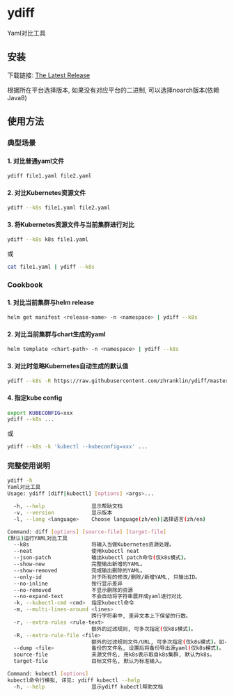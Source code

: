 # ydiff
Yaml对比工具

## 安装
下载链接: [The Latest Release](https://github.com/zhranklin/ydiff/releases/latest)

根据所在平台选择版本, 如果没有对应平台的二进制, 可以选择noarch版本(依赖Java8)

## 使用方法
### 典型场景
#### 1. 对比普通yaml文件
```bash
ydiff file1.yaml file2.yaml
```

#### 2. 对比Kubernetes资源文件
```bash
ydiff --k8s file1.yaml file2.yaml
```

#### 3. 将Kubernetes资源文件与当前集群进行对比
```bash
ydiff --k8s k8s file1.yaml
```

或

```bash
cat file1.yaml | ydiff --k8s
```

### Cookbook
#### 1. 对比当前集群与helm release
```bash
helm get manifest <release-name> -n <namespace> | ydiff --k8s
```

#### 2. 对比当前集群与chart生成的yaml
```bash
helm template <chart-path> -n <namespace> | ydiff --k8s
```

#### 3. 对比时忽略Kubernetes自动生成的默认值
```bash
ydiff --k8s -R https://raw.githubusercontent.com/zhranklin/ydiff/master/builtin-rules ...
```

#### 4. 指定kube config
```bash
export KUBECONFIG=xxx
ydiff --k8s ...
```

或

```bash
ydiff --k8s -k 'kubectl --kubeconfig=xxx' ...
```

### 完整使用说明
```bash
ydiff -h
Yaml对比工具
Usage: ydiff [diff|kubectl] [options] <args>...

  -h, --help               显示帮助文档
  -v, --version            显示版本
  -l, --lang <language>    Choose language(zh/en)|选择语言(zh/en)

Command: diff [options] [source-file] [target-file]
(默认)运行YAML对比工具
  --k8s                    将输入当做Kubernetes资源处理。
  --neat                   使用kubectl neat
  --json-patch             输出kubectl patch命令(仅k8s模式)。
  --show-new               完整输出新增的YAML。
  --show-removed           完成输出删除的YAML。
  --only-id                对于所有的修改/删除/新增YAML, 只输出ID。
  --no-inline              按行显示差异
  --no-removed             不显示删除的资源
  --no-expand-text         不会自动将字符串展开成yaml进行对比
  -k, --kubectl-cmd <cmd>  指定kubectl命令
  -m, --multi-lines-around <lines>
                           跨行字符串中, 差异文本上下保留的行数。
  -r, --extra-rules <rule-text>
                           额外的过滤规则, 可多次指定(仅k8s模式)。
  -R, --extra-rule-file <file>
                           额外的过滤规则文件/URL, 可多次指定(仅k8s模式)。如-R https://raw.githubusercontent.com/zhranklin/ydiff/master/builtin-rules
  --dump <file>            备份的文件名, 设置后将备份导出源yaml(仅k8s模式)。
  source-file              来源文件名, 用k8s表示取自k8s集群, 默认为k8s。
  target-file              目标文件名, 默认为标准输入。

Command: kubectl [options]
kubectl命令行模拟, 详见: ydiff kubectl --help
  -h, --help               显示ydiff kubectl帮助文档
```

